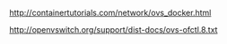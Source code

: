 http://containertutorials.com/network/ovs_docker.html

http://openvswitch.org/support/dist-docs/ovs-ofctl.8.txt